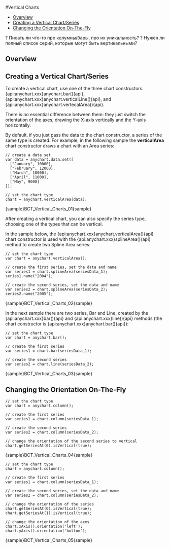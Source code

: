 #Vertical Charts

* [Overview](#overview)
* [Creating a Vertical Chart/Series](#creating_a_vertical_chart_series)
* [Changing the Orientation On-The-Fly](#onthefly)

? Писать ли что-то про колумны/бары, про их уникальность?
? Нужен ли полный список серий, которые могут быть вертикальными?

## Overview

<a name='creating_a_vertical_chart_series'></a>
## Creating a Vertical Chart/Series

To create a vertical chart, use one of the three chart constructors: {api:anychart.xxx}anychart.bar(){api}, {api:anychart.xxx}anychart.verticalLine(){api}, and {api:anychart.xxx}anychart.vertecalArea(){api}.

There is no essential difference between them: they just switch the orientation of the axes, drawing the X-axis vertically and the Y-axis horizontally.

By default, if you just pass the data to the chart constructor, a series of the same type is created. For example, in the following sample the **verticalArea** chart constructor draws a chart with an Area series: 

```
// create a data set
var data = anychart.data.set([
  ["January", 10000],
  ["February", 12000],
  ["March", 18000],
  ["April", 11000],
  ["May", 9000]
]);

// set the chart type
chart = anychart.verticalArea(data);
```

{sample}BCT\_Vertical\_Charts\_01{sample}

After creating a vertical chart, you can also specify the series type, choosing one of the types that can be vertical. 

In the sample below, the {api:anychart.xxx}anychart.verticalArea(){api} chart constructor is used with the {api:anychart.xxx}splineArea(){api} method to create two Spline Area series:

```
// set the chart type
var chart = anychart.verticalArea();

// create the first series, set the data and name
var series1 = chart.splineArea(seriesData_1);
series1.name("2004");

// create the second series, set the data and name  
var series2 = chart.splineArea(seriesData_2);
series2.name("2005");
```

{sample}BCT\_Vertical\_Charts\_02{sample}

In the next sample there are two series, Bar and Line, created by the {api:anychart.xxx}bar(){api} and {api:anychart.xxx}line(){api} methods (the chart constructor is {api:anychart.xxx}anychart.bar(){api}):

```
// set the chart type
var chart = anychart.bar();

// create the first series
var series1 = chart.bar(seriesData_1);

// create the second series
var series2 = chart.line(seriesData_2);
```

{sample}BCT\_Vertical\_Charts\_03{sample}

<a name='onthefly'></a>
## Changing the Orientation On-The-Fly

```
// set the chart type
var chart = anychart.column();

// create the first series
var series1 = chart.column(seriesData_1);

// create the second series
var series2 = chart.column(seriesData_2);

// change the orientation of the second series to vertical
chart.getSeriesAt(0).isVertical(true);
```

{sample}BCT\_Vertical\_Charts\_04{sample}

```
// set the chart type
chart = anychart.column();

// create the first series
var series1 = chart.column(seriesData_1);

// create the second series, set the data and name
var series2 = chart.column(seriesData_2);

// change the orientation of the series
chart.getSeriesAt(0).isVertical(true);
chart.getSeriesAt(1).isVertical(true);

// change the orientation of the axes
chart.xAxis().orientation('left');
chart.yAxis().orientation('bottom');
```

{sample}BCT\_Vertical\_Charts\_05{sample}